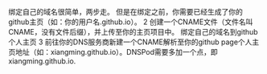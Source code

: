 绑定自己的域名很简单，两步走。
但是在绑定之前，你需要已经生成了你的github主页（如：你的用户名.github.io）。
2
创建一个CNAME文件（文件名叫CNAME，没有文件后缀），并上传至你的主页项目中。
绑定自己的域名到github个人主页
3
前往你的DNS服务商新建一个CNAME解析至你的github page个人主页地址（如：xiangming.github.io）。DNSPod需要多加一个点，即xiangming.github.io.
